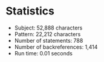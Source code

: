 # Statistics

<!-- %% svg-grid: none -->

* Subject: 52,888 characters
* Pattern: 22,212 characters
* Number of statements: 788
* Number of backreferences: 1,414
* Run time: 0.01 seconds
